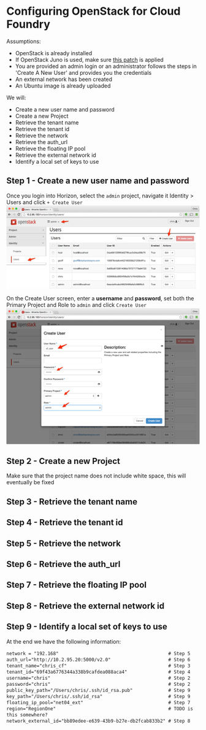 # Configuring OpenStack for Cloud Foundry

Assumptions:

 - OpenStack is already installed
 - If OpenStack Juno is used, make sure [this patch](https://blog.starkandwayne.com/2015/05/05/openstack-juno-static-ip-patch/) is applied
 - You are provided an admin login or an administrator follows the steps in 'Create A New User' and provides you the credentials
 - An external network has been created
 - An Ubuntu image is already uploaded

We will:

 - Create a new user name and password
 - Create a new Project
 - Retrieve the tenant name
 - Retrieve the tenant id
 - Retrieve the network
 - Retrieve the auth_url
 - Retrieve the floating IP pool
 - Retrieve the external network id
 - Identify a local set of keys to use


## Step 1 - Create a new user name and password

Once you login into Horizon, select the `admin` project, navigate it Identity > Users and click `+ Create User`
![](https://raw.githubusercontent.com/cweibel/blog/master/images/Users-OpenStack-Dashboard-1.jpg)

On the Create User screen, enter a **username** and **password**, set both the Primary Project and Role to `admin` and click `Create User`
![](https://raw.githubusercontent.com/cweibel/blog/master/images/Users-OpenStack-Dashboard-2.png)


## Step 2 - Create a new Project

Make sure that the project name does not include white space, this will eventually be fixed


## Step 3 - Retrieve the tenant name


## Step 4 - Retrieve the tenant id


## Step 5 - Retrieve the network


## Step 6 - Retrieve the auth_url


## Step 7 - Retrieve the floating IP pool


## Step 8 - Retrieve the external network id


## Step 9 - Identify a local set of keys to use

At the end we have the following information:
```
network = "192.168"                                        # Step 5
auth_url="http://10.2.95.20:5000/v2.0"                     # Step 6
tenant_name="chris_cf"                                     # Step 3
tenant_id="69f43a6776344a338b9cafdea088aca4"               # Step 4
username="chris"                                           # Step 2
password="chris"                                           # Step 2
public_key_path="/Users/chris/.ssh/id_rsa.pub"             # Step 9
key_path="/Users/chris/.ssh/id_rsa"                        # Step 9
floating_ip_pool="net04_ext"                               # Step 7
region="RegionOne"                                         # TODO is this somewhere?
network_external_id="bb89edee-e639-43b9-b27e-db2fcab833b2" # Step 8
```
